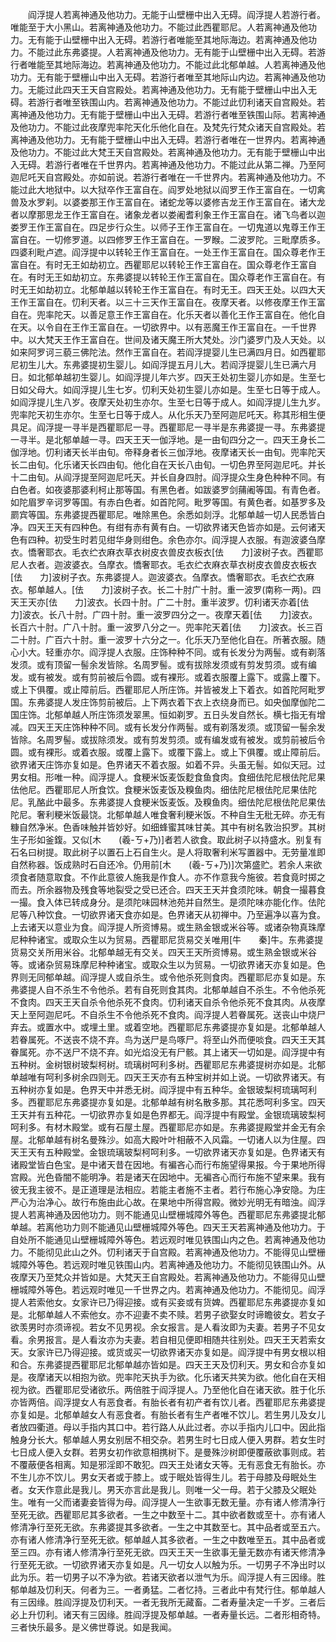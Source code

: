<!-- { "loadSidebar": true } -->
　　阎浮提人若离神通及他功力。无能于山壁栅中出入无碍。阎浮提人若游行者。唯能至于大小黑山。若离神通及他功力。不能过此西瞿耶尼。人若离神通及他功力。无有能于山壁栅中出入无碍。若游行者唯能至其地际海边。若离神通及他功力。不能过此东弗婆提。人若离神通及他功力。无有能于山壁栅中出入无碍。若游行者唯能至其地际海边。若离神通及他功力。不能过此北郁单越。人若离神通及他功力。无有能于壁栅山中出入无碍。若游行者唯至其地际山内边。若离神通及他功力。无能过此四天王天自宫殿处。若离神通及他功力。无有能于壁栅山中出入无碍。若游行者唯至铁围山内。若离神通及他功力。不能过此忉利诸天自宫殿处。若离神通及他功力。无有能于壁栅山中出入无碍。若游行者唯至铁围山际。若离神通及他功力。不能过此夜摩兜率陀天化乐他化自在。及梵先行梵众诸天自宫殿处。若离神通及他功力。无有能于壁栅山中出入无碍。若游行者唯在一世界内。若离神通及他功力。不能过此大梵王天自宫殿处。若离神通及他功力。无有能于壁栅山中出入无碍。若游行者唯在千世界内。若离神通及他功力。不能过此从第二禅。乃至阿迦尼吒天自宫殿处。亦如前说。若游行者唯在一千世界内。若离神通及他功力。不能过此大地狱中。以大狱卒作王富自在。阎罗处地狱以阎罗王作王富自在。一切禽兽及水罗刹。以婆娄那王作王富自在。诸蛇龙等以婆修吉龙王作王富自在。诸大龙者以摩那思龙王作王富自在。诸象龙者以娄阇耆利象王作王富自在。诸飞鸟者以迦娄罗王作王富自在。四足步行众生。以师子王作王富自在。一切鬼道以鬼尊王作王富自在。一切修罗道。以四修罗王作王富自在。一罗睺。二波罗陀。三毗摩质多。四婆利毗卢遮。阎浮提中以转轮王作王富自在。一处王作王富自在。国众尊老作王富自在。有时无王如劫初立。西瞿耶尼以转轮王作王富自在。国众尊老作王富自在。有时无王如劫初立。东弗婆提以转轮王作王富自在。国众尊老作王富自在。有时无王如劫初立。北郁单越以转轮王作王富自在。有时无王。四天王处。以四大天王作王富自在。忉利天者。以三十三天作王富自在。夜摩天者。以修夜摩王作王富自在。兜率陀天。以善足意王作王富自在。化乐天者以善化王作王富自在。他化自在天。以令自在王作王富自在。一切欲界中。以有恶魔王作王富自在。一千世界中。以大梵天王作王富自在。世间及诸天魔王所大梵处。沙门婆罗门及人天处。以如来阿罗诃三藐三佛陀法。然作王富自在。若阎浮提婴儿生已满四月日。如西瞿耶尼初生儿大。东弗婆提初生婴儿。如阎浮提五月儿大。若阎浮提婴儿生已满六月日。如北郁单越初生婴儿。如阎浮提儿年六岁。四天王处初生婴儿亦如是。生至七日如父母大。如阎浮提儿生七岁。忉利天处初生婴儿亦如是。生至七日等于成人。如阎浮提儿生八岁。夜摩天处初生亦尔。生至七日等于成人。如阎浮提儿生九岁。兜率陀天初生亦尔。生至七日等于成人。从化乐天乃至阿迦尼吒天。称其形相生便具足。阎浮提一寻半是西瞿耶尼一寻。西瞿耶尼一寻半是东弗婆提一寻。东弗婆提一寻半。是北郁单越一寻。四天王天一伽浮地。是一由旬四分之一。四天王身长二伽浮地。忉利诸天长半由旬。帝释身者长三伽浮地。夜摩诸天长一由旬。兜率陀天长二由旬。化乐诸天长四由旬。他化自在天长八由旬。一切色界至阿迦尼吒。并长十二由旬。从阎浮提至阿迦尼吒天。并长自身四肘。阎浮提众生身色种种不同。有白色者。如夜婆那婆利柯止那等国。有黑色者。如跋婆罗剑蒱阇等国。有青色者。如陀眉罗辛诃罗等国。有赤白色者。如首陀阿。毗罗等国。有黄色者。如基罗多及罽宾等国。东弗婆提西瞿耶尼。唯除黑色。余悉如剡浮。北郁单越一切人民悉皆白净。四天王天有四种色。有绀有赤有黄有白。一切欲界诸天色皆亦如是。云何诸天色有四种。初受生时若见绀华身则绀色。余色亦尔。阎浮提人衣服。有迦波婆刍摩衣。憍奢耶衣。毛衣纻衣麻衣草衣树皮衣兽皮衣板衣[佉　　力]波树子衣。西瞿耶尼人衣者。迦波婆衣。刍摩衣。憍奢耶衣。毛衣纻衣麻衣草衣树皮衣兽皮衣板衣[佉　　力]波树子衣。东弗婆提人。迦波婆衣。刍摩衣。憍奢耶衣。毛衣纻衣麻衣。郁单越人。[佉　　力]波树子衣。长二十肘广十肘。重一波罗(南称一两)。四天王天亦[佉　　力]波衣。长四十肘。广二十肘。重半波罗。忉利诸天亦着[佉　　力]波衣。长八十肘。广四十肘。重一波罗四分之一。夜摩天着[佉　　力]波衣。长百六十肘。广八十肘。重一波罗八分之一。兜率陀天着[佉　　力]波衣。长三百二十肘。广百六十肘。重一波罗十六分之一。化乐天乃至他化自在。所著衣服。随心小大。轻重亦尔。阎浮提人衣服。庄饰种种不同。或有长发分为两髻。或有剃落发须。或有顶留一髻余发皆除。名周罗髻。或有拔除发须或有剪发剪须。或有编发。或有被发。或有剪前被后令圆。或有裸形。或着衣服覆上露下。或露上覆下。或上下俱覆。或止障前后。西瞿耶尼人所庄饰。并皆被发上下着衣。如首陀阿毗罗国。东弗婆提人发庄饰剪前被后。上下两衣着下衣上衣绕身而已。如央伽摩伽陀二国庄饰。北郁单越人所庄饰须发翠黑。恒如剃罗。五日头发自然长。横七指无有增减。四天王天庄饰种种不同。或有长发分作两髻。或有剃落发须。或顶留一髻余发皆除。名周罗髻。或拔除须发。或有剪发剪须。或有编发或有被发。或剪前被后令圆。或有裸形。或着衣服。或覆上露下。或覆下露上。或上下俱覆。或止障前后。欲界诸天庄饰亦复如是。色界诸天不着衣服。如着不异。头虽无髻。如似天冠。过男女相。形唯一种。阎浮提人。食粳米饭麦饭麨食鱼食肉。食细佉陀尼根佉陀尼果佉他尼。西瞿耶尼人所食饮。食粳米饭麦饭及糗鱼肉。细佉陀尼根佉陀尼果佉陀尼。乳酪此中最多。东弗婆提人食粳米饭麦饭。及糗鱼肉。细佉陀尼根佉陀尼果佉陀尼。奢利粳米饭最饶。北郁单越人唯食奢利粳米饭。不种自生无秕无碎。亦无有糠自然净米。色香味触并皆妙好。如细蜂蜜其味甘美。其中有树名敦治抧罗。其树生子形如釜鍑。又似[木　　(羲-ㄎ+乃)]者若人欲食。取此树子以持盛水。别复有石名曰树提。取此树子以置石上石自生火。是人将取奢利米写置器中。无劳量准即自然称器。饭成熟时石自还冷。仍用前[木　　(羲-ㄎ+乃)]次第盛贮。若余人来欲须食者随意取食。不作此意彼人施我是作食人。亦不作意我今施彼。若食竟时掷之而去。所余器物及残食等地裂受之受已还合。四天王天并食须陀味。朝食一撮暮食一撮。食入体已转成身分。是须陀味园林池苑并自然生。是须陀味亦能化作。佉陀尼等八种饮食。一切欲界诸天食亦如是。色界诸天从初禅中。乃至遍净以喜为食。上去诸天以意业为食。阎浮提人所资博易。或生熟金银或米谷等。或诸杂物真珠摩尼种种诸宝。或取众生以为贸易。西瞿耶尼货易交关唯用[牛　　秦]牛。东弗婆提货易交关所用米谷。北郁单越无有交关。四天王天所资博易。或生熟金银或米谷等。或诸杂贸易珠摩尼种种诸宝。或取众生以为贸易。一切欲界诸天亦复如是。色界则无同郁单越。阎浮提人或自杀生。或令他杀死则食肉。西瞿耶尼亦复如是。东弗婆提人自不杀生不令他杀。若有自死则食其肉。北郁单越自不杀生。不令他杀死不食肉。四天王天自杀令他杀死不食肉。忉利诸天自杀令他杀死不食其肉。从夜摩天上至阿迦尼吒。不自杀生不令他杀死不食肉。阎浮提人若眷属死。送丧山中烧尸弃去。或置水中。或埋土里。或着空地。西瞿耶尼东弗婆提亦复如是。北郁单越人若眷属死。不送丧不烧不弃。鸟为送尸是鸟啄尸。将至山外而便啖食。四天王天其眷属死。亦不送尸不烧不弃。如光焰没无有尸骸。其上诸天一切如是。阎浮提中有五种树。金树银树玻梨柯树。琉璃树呵利多树。西瞿耶尼东弗婆提树亦如是。北郁单越唯有呵利多树余四则无。四天王天亦有五种宝树并如上说。一切欲界诸天。有五种树亦复如是。色界天中并悉无树。阎浮提中有五种华。金银玻梨柯琉璃呵利多。西瞿耶尼东弗婆提亦复如是。北郁单越有树名散多那。其花悉呵利多宝。四天王天并有五种花。一切欲界亦复如是色界都无。阎浮提中有殿堂。金银琉璃玻梨柯呵利多。有材木殿堂。或有石屋土屋。西瞿耶尼亦如是。东弗婆提殿堂并金无有余屋。北郁单越有树名曼殊沙。如高大殿叶叶相蔽不入风霜。一切诸人以为住屋。四天王天有五种殿堂。金银琉璃玻梨柯呵利多。一切欲界诸天亦复如是。色界诸天有诸殿堂皆白色宝。是中诸天昔在因地。有褊吝心而行布施望得果报。今于果地所得宫殿。光色昏闇不能明净。若是诸天在因地中。无褊吝心而行布施不望来果。我有彼无我主彼不。是正道理是法相应。若能主者施不主者。若行布施心净安隐。为庄严心为治净心。故行布施由此心故。在果地中所得宫殿。微妙光明无有暗浊。阎浮提人若离神通及因他功力。则不能通见山壁栅城障外等色。西瞿耶尼东弗婆提北郁单越。若离他功力则不能通见山壁栅城障外等色。四天王天若离神通及他功力。于自处所不能通见山壁栅城障外等色。若远观时唯见铁围山内之色。若离神通及他功力。不能彻见此山之外。忉利诸天于自宫殿。若离神通及他功力。不能得见山壁栅城障外等色。若远观时唯见铁围山内。若离神通及他功力。不能彻见铁围山外。从夜摩天乃至梵众并皆如是。大梵天王自宫殿处。若离神通及他功力。不能得见山壁栅城障外等色。若远观时唯见一千世界之内。若离神通及他功力。不能彻见。阎浮提人若索他女。女家许已乃得迎接。或有买妾或有货婢。西瞿耶尼东弗婆提亦复如是。北郁单越人不索他女。亦不迎妻不卖不赎。若男子欲娶女时谛瞻彼女。若女子欲羡男时亦须谛视。若女不见男视。余女报言。是人看汝即为夫妻。若男子不见女看。余男报言。是人看汝亦为夫妻。若自相见便即相随共往别处。四天王天若索女天。女家许已乃得迎接。或货或买一切欲界诸天亦复如是。阎浮提中有男女根以相和合。东弗婆提西瞿耶尼北郁单越亦皆如是。四天王天及忉利天。男女和合亦复如是。夜摩诸天以相抱为欲。兜率陀天执手为欲。化乐诸天共笑为欲。他化自在天相视为欲。西瞿耶尼受诸欲乐。两倍胜于阎浮提人。乃至他化自在诸天欲。胜于化乐亦皆两倍。阎浮提女人有恶食者。有胎长者有初产者有饮儿者。西瞿耶尼东弗婆提亦复如是。北郁单越女人有恶食者。有胎长者有生产者唯不饮儿。若生男儿及女儿者放四衢道。母以手指内其口中。若行路人从此过者。亦以手指内儿口中。因此指触身分长大。郁单越人男女别居不相交杂。若男生时七日成人便入男群。若女生时七日成人便入女群。若男女初作欲意相携树下。是曼殊沙树即便覆蔽欲事则成。若不覆蔽便各相离。知是邪淫即不敢犯。四天王处诸女天等。无有恶食无有胎长。亦不生儿亦不饮儿。男女天者或于膝上。或于眠处皆得生儿。若于母膝及母眠处生者。女天作意此是我儿。男天亦言此是我儿。则唯一父一母。若于父膝及父眠处生。唯有一父而诸妻妾皆得为母。阎浮提人一生欲事无数无量。亦有诸人修清净行至死无欲。西瞿耶尼其多欲者。一生之中数至十二。其中欲者数或至十。亦有诸人修清净行至死无欲。东弗婆提其多欲者。一生之中其数至七。其中品者或至五六。亦有诸人修清净行至死无欲。郁单越人其多欲者。一生之中数唯至五。其中品者或至三四。亦有诸人修清净行至死无欲。四天王天一生欲事无量无数亦有诸天修清净行至死无欲。一切欲界诸天亦复如是。凡一切女人以触为乐。一切男子不净出时以此为乐。若一切男子以不净为欲。若诸天欲者以泄气为乐。阎浮提人有三因缘。胜郁单越及忉利天。何者为三。一者勇猛。二者忆持。三者此中有梵行住。郁单越人有三因缘。胜阎浮提及忉利天。一者无我所无藏畜。二者寿量决定一千岁。三者后必上升忉利。诸天有三因缘。胜阎浮提及郁单越。一者寿量长远。二者形相奇特。三者快乐最多。是义佛世尊说。如是我闻。
